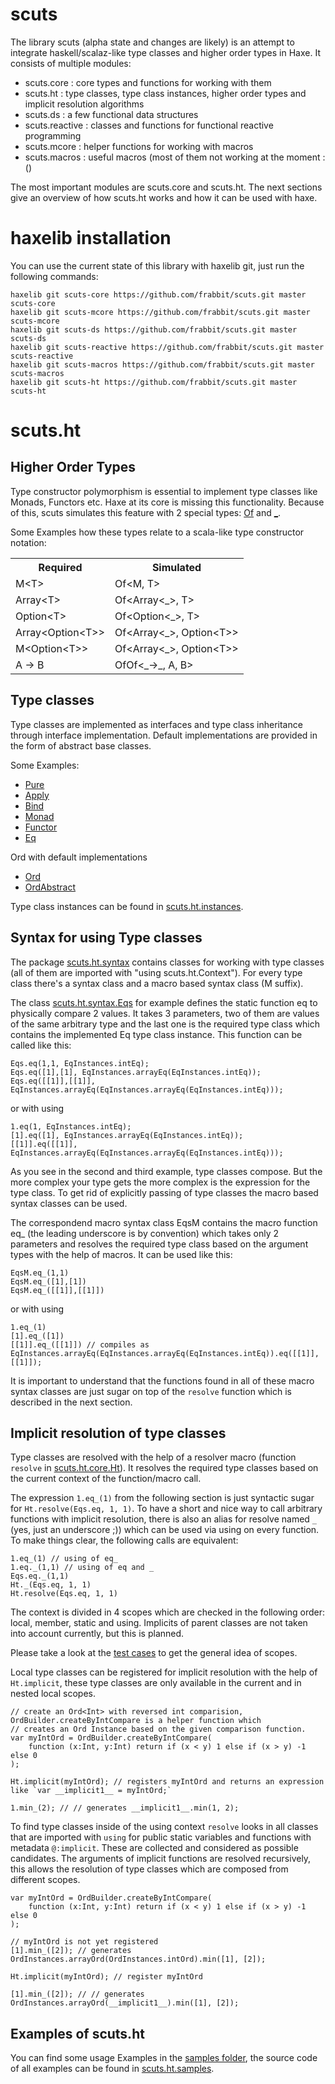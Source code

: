 scuts
=====

The library scuts (alpha state and changes are likely) is an attempt to integrate haskell/scalaz-like type classes and higher order types in Haxe. It consists of multiple modules:

* scuts.core : core types and functions for working with them
* scuts.ht : type classes, type class instances, higher order types and implicit resolution algorithms
* scuts.ds : a few functional data structures
* scuts.reactive : classes and functions for functional reactive programming
* scuts.mcore : helper functions for working with macros
* scuts.macros : useful macros (most of them not working at the moment :()

The most important modules are scuts.core and scuts.ht. The next sections give an overview of how scuts.ht works and how it can be used with haxe.

haxelib installation
====================

You can use the current state of this library with haxelib git, just run the following commands:

	haxelib git scuts-core https://github.com/frabbit/scuts.git master scuts-core
	haxelib git scuts-mcore https://github.com/frabbit/scuts.git master scuts-mcore
	haxelib git scuts-ds https://github.com/frabbit/scuts.git master scuts-ds
	haxelib git scuts-reactive https://github.com/frabbit/scuts.git master scuts-reactive
	haxelib git scuts-macros https://github.com/frabbit/scuts.git master scuts-macros
	haxelib git scuts-ht https://github.com/frabbit/scuts.git master scuts-ht


scuts.ht
========


Higher Order Types
------------------

Type constructor polymorphism is essential to implement type classes like Monads, Functors etc. Haxe at its core is missing this functionality. Because of this, scuts simulates this feature with 2 special types: [Of](https://github.com/frabbit/scuts/blob/master/scuts-ht/src/scuts/ht/core/Of.hx) and [_](https://github.com/frabbit/scuts/blob/master/scuts-ht/src/scuts/ht/core/_.hx).

Some Examples how these types relate to a scala-like type constructor notation:

<table>
	<tr>
		<th>Required</th><th>Simulated</th>
	</tr>
	<tr>
		<td>M&lt;T&gt;</td><td>Of&lt;M, T&gt;</td>
	</tr>
	<tr>
		<td>Array&lt;T&gt;</td><td>Of&lt;Array&lt;_&gt;, T&gt;</td>
	</tr>
	<tr>
		<td>Option&lt;T&gt;</td><td>Of&lt;Option&lt;_&gt;, T&gt;</td>
	</tr>
	<tr>
		<td>Array&lt;Option&lt;T&gt;&gt;</td><td>Of&lt;Array&lt;_&gt;, Option&lt;T&gt;&gt;</td>
	</tr>
	<tr>
		<td>M&lt;Option&lt;T&gt;&gt;</td><td>Of&lt;Array&lt;_&gt;, Option&lt;T&gt;&gt;</td>
	</tr>
	<tr>
		<td>A -&gt; B</td><td>OfOf&lt;_-&gt;_, A, B&gt;</td>
	</tr>
</table>

Type classes
------------

Type classes are implemented as interfaces and type class inheritance through interface implementation. Default implementations are provided in the form of abstract base classes.

Some Examples:

* [Pure](https://github.com/frabbit/scuts/blob/master/scuts-ht/src/scuts/ht/classes/Pure.hx)
* [Apply](https://github.com/frabbit/scuts/blob/master/scuts-ht/src/scuts/ht/classes/Apply.hx)
* [Bind](https://github.com/frabbit/scuts/blob/master/scuts-ht/src/scuts/ht/classes/Bind.hx)
* [Monad](https://github.com/frabbit/scuts/blob/master/scuts-ht/src/scuts/ht/classes/Monad.hx)
* [Functor](https://github.com/frabbit/scuts/blob/master/scuts-ht/src/scuts/ht/classes/Functor.hx)
* [Eq](https://github.com/frabbit/scuts/blob/master/scuts-ht/src/scuts/ht/classes/Eq.hx)

Ord with default implementations

* [Ord](https://github.com/frabbit/scuts/blob/master/scuts-ht/src/scuts/ht/classes/Ord.hx)
* [OrdAbstract](https://github.com/frabbit/scuts/blob/master/scuts-ht/src/scuts/ht/classes/OrdAbstract.hx)

Type class instances can be found in [scuts.ht.instances](https://github.com/frabbit/scuts/tree/master/scuts-ht/src/scuts/ht/instances).

Syntax for using Type classes
-----------------------------

The package [scuts.ht.syntax](https://github.com/frabbit/scuts/tree/master/scuts-ht/src/scuts/ht/syntax) contains classes for working with type classes (all of them are imported with "using scuts.ht.Context"). For every type class there's a syntax class and a macro based syntax class (M suffix).

The class [scuts.ht.syntax.Eqs](https://github.com/frabbit/scuts/blob/master/scuts-ht/src/scuts/ht/syntax/Eqs.hx) for example defines the static function eq to physically compare 2 values. It takes 3 parameters, two of them are values of the same arbitrary type and the last one is the required type class which contains the implemented Eq type class instance. This function can be called like this:

	Eqs.eq(1,1, EqInstances.intEq);
	Eqs.eq([1],[1], EqInstances.arrayEq(EqInstances.intEq));
	Eqs.eq([[1]],[[1]], EqInstances.arrayEq(EqInstances.arrayEq(EqInstances.intEq)));

or with using

	1.eq(1, EqInstances.intEq);
	[1].eq([1], EqInstances.arrayEq(EqInstances.intEq));
	[[1]].eq([[1]], EqInstances.arrayEq(EqInstances.arrayEq(EqInstances.intEq)));


As you see in the second and third example, type classes compose. But the more complex your type gets the more complex is the expression for the type class. To get rid of explicitly passing of type classes the macro based syntax classes can be used.

The correspondend macro syntax class EqsM contains the macro function eq_ (the leading underscore is by convention) which takes only 2 parameters and resolves the required type class based on the argument types with the help of macros. It can be used like this:

	EqsM.eq_(1,1)
	EqsM.eq_([1],[1])
	EqsM.eq_([[1]],[[1]])

or with using

	1.eq_(1)
	[1].eq_([1])
	[[1]].eq_([[1]]) // compiles as EqInstances.arrayEq(EqInstances.arrayEq(EqInstances.intEq)).eq([[1]], [[1]]);

It is important to understand that the functions found in all of these macro syntax classes are just sugar on top of the `resolve` function which is described in the next section.

Implicit resolution of type classes
-----------------------------------

Type classes are resolved with the help of a resolver macro (function `resolve` in [scuts.ht.core.Ht](https://github.com/frabbit/scuts/blob/master/scuts-ht/src/scuts/ht/core/Ht.hx)). It resolves the required type classes based on the current context of the function/macro call.

The expression `1.eq_(1)` from the following section is just syntactic sugar for `Ht.resolve(Eqs.eq, 1, 1)`. To have a short and nice way to call arbitrary functions with implicit resolution, there is also an alias for resolve named `_` (yes, just an underscore ;)) which can be used via using on every function. To make things clear, the following calls are equivalent:

	1.eq_(1) // using of eq_
	1.eq._(1,1) // using of eq and _
	Eqs.eq._(1,1)
	Ht._(Eqs.eq, 1, 1)
	Ht.resolve(Eqs.eq, 1, 1)


The context is divided in 4 scopes which are checked in the following order: local, member, static and using. Implicits of parent classes are not taken into account currently, but this is planned.

Please take a look at the [test cases](https://github.com/frabbit/scuts/blob/master/scuts-ht/test/scuts/ht/ImplicitScopeTests.hx) to get the general idea of scopes.

Local type classes can be registered for implicit resolution with the help of `Ht.implicit`, these type classes are only available in the current and in nested local scopes.

	// create an Ord<Int> with reversed int comparision, OrdBuilder.createByIntCompare is a helper function which
	// creates an Ord Instance based on the given comparison function.
	var myIntOrd = OrdBuilder.createByIntCompare(
		function (x:Int, y:Int) return if (x < y) 1 else if (x > y) -1 else 0
	);

	Ht.implicit(myIntOrd); // registers myIntOrd and returns an expression like `var __implicit1__ = myIntOrd;`

	1.min_(2); // // generates __implicit1__.min(1, 2);

To find type classes inside of the using context `resolve` looks in all classes that are imported with `using` for public static variables and functions with metadata `@:implicit`. These are collected and considered as possible candidates. The arguments of implicit functions are resolved recursively, this allows the resolution of type classes which are composed from different scopes.

	var myIntOrd = OrdBuilder.createByIntCompare(
		function (x:Int, y:Int) return if (x < y) 1 else if (x > y) -1 else 0
	);

	// myIntOrd is not yet registered
	[1].min_([2]); // generates OrdInstances.arrayOrd(OrdInstances.intOrd).min([1], [2]);

	Ht.implicit(myIntOrd); // register myIntOrd

	[1].min_([2]); // // generates OrdInstances.arrayOrd(__implicit1__).min([1], [2]);

Examples of scuts.ht
--------------------

You can find some usage Examples in the [samples folder](https://github.com/frabbit/scuts/tree/master/samples), the source code of all examples can be found in [scuts.ht.samples](https://github.com/frabbit/scuts/tree/master/samples/src/scuts/ht/samples).
